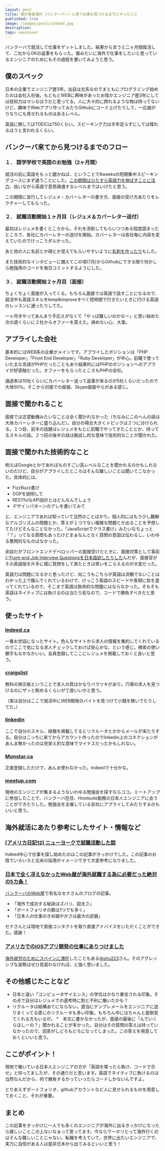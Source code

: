 ```yaml
---
layout: post
title: 僕が単身海外（バンクーバー）に来て仕事を見つけるまでにやったこと
published: true
image: /images/posts/indeed.jpg
description:
tags: vancouver
---
```


バンクーバで就活して仕事をゲットしました。結果から言うと二ヶ月間就活して、二社からOKの返事をもらった。僕みたいに海外で仕事をしたいと思っているエンジニアのためにもその過程を書いてみようと思う。

僕のスペック
-----
日本の企業でエンジニア歴3年。出自は文系なのでまともにプログラミング始めたのは会社入社後。もともとWEBに興味があったお陰かエンジニア歴3年にしては技術力はマシなほうだと思ってる。人に大々的に誇れるような物は持ってないけど、趣味でWebアプリ作ってみたりGithubにコード上げたりして、一応曲がりなりにも見せれるものはあるレベル。

英語に関してはTOEICは750くらい。スピーキング力は半年足らずにしては喋れるほうと言われるくらい。

バンクーバ来てから見つけるまでのフロー
-----

### １． 語学学校で英語のお勉強（2ヶ月間）

就活の前に英語をもっと磨かねば、ということで8weeksの短期集中スピーキングコースにまず通うことにした。[この期間はひたすら英語力を伸ばすことに注力](http://blog.toshimaru.net/graduate-from-langschool/)、拙いながら英語で意思疎通するレベルまではいけたと思う。

この期間に並行してレジュメ・カバーレターの書き方、面接の受け方あたりをレクチャーしてもらった。

### ２． 就職活動開始１ヶ月目（レジュメ＆カバーレター送付）

最初はレジュメを書くところから。それを添削してもらいつつある程度固まったところで、各社にカバーレターの送付を開始。カバーレターは各社毎に内容を変えていたのでけっこうダルかった。

あと他の人に名前とか顔とか覚えてもらいやすいように[名刺を作ったり](http://blog.toshimaru.net/business-card-in-Vancouver/)もした。

また技術的なインタビューに備えてこの頃(7月)からGithubにできる限り何かしら勉強用のコードを毎日コミットするようにした。

### ３． 就職活動開始２ヶ月目（面接）

ちょくちょく面接が入ってくる。もちろん面接では英語で話すことになるので、就活中も英語スキルをkeep&improveすべく短時間で行きたいときに行ける英語のレッスンに通ったりしてた。

一ヶ月半やってあんまり手応えがなくて「やっぱ難しいのかなー」と思い始めた次の週くらいに２社からオファーを貰えた。諦めない心、大事。

アプライした会社
-----
基本的にはWEB系の企業がメインです。アプライしたポジションは「PHP Developer」「Front End Developer」「Ruby Developer」が中心。前職で使っていた主な言語がPHPだったこともあり結果的にはPHPのポジションへのアプライが好感触だった。オファーをもらったところもPHPの会社。

通過率は10社くらいにカバーレター送って返事が来るのが5社くらいだったので大体50％。そこから対面での面接、Skype面接やらがある感じ。

面接で聞かれること
-----
面接では志望動機みたいなことは全く聞かれなかった（ちなみにこのへんの話は大体カバーレターに盛り込んだ）。自分の場合大きくトピックは２つに分けられる。１つ目、前半の話題はレジュメをもとに前職でやってきたこととか、持ってるスキルの話。２つ目の後半の話は腕試し的な意味で技術的なことが聞かれた。

面接で聞かれた技術的なこと
-----
例えばGoogleとかであればものすごい高レベルなことを聞かれるのかもしれないのだけど、自分がアプライしたところはそんな難しいことは聞いてこなかった。具体的には、

* FizzBuzz書け
* OOPを説明して
* RESTfulなAPI設計とはどんなんでしょう
* デザインパターンのアレを書いてみて

と、エンジニアであれば知っていて当然のことばかり。個人的にはもう少し難解なアルゴリズムの問題とか、答えが１つでない複雑な問題とか出ることを予想してたけどそんなことなかった。「JavaScriptでクラス書け」みたいなちょっと「？」ってなる質問もあったけどまぁなんとなく質問の意図は伝わるし、いわゆる悪問的なものはなかった。

余談だがフロントエンドデベロッパーの面接受けたときに、面接対策として事前に[Front-end Job Interview Questionsを日本語訳したりした](http://blog.toshimaru.net/Front-end-Developer-Interview-Questions-Japanese/)んだが、面接官がその英語版を片手に僕に質問をして来たときは笑いをこらえるのが大変だった。

英語力は問題になるかと思ったけど、向こうもこちらが英語は流暢でないことはわかった上で臨んでくれているわけで、けっこう英語のスピードや表現に気を遣ってくれているので、そこまで英語は致命的な問題にはならなかった。そもそも英語はネイティブには負けるのは当たり前なので、コードで勝負すべきだと思う。

使ったサイト
----

### [Indeed.ca](http://www.indeed.ca/)
一番お世話になったサイト。色んなサイトから求人の情報を集約してくれているのでここで気になる求人チェックしておけば安心かな、という感じ。検索の使い勝手もなかなかいい。会員登録してここにレジュメを掲載しておくと良いと思う。

### [craigslist](http://vancouver.en.craigslist.ca/)
無料の掲示板ということで求人の質はかなりバラツキがあり。穴場の求人を見つけるのにザッと眺めるくらいが丁度いいかと思う。

（実は自分はここで就活中にWEB開発のバイトを見つけて小銭を稼いでたりしてた。）

### [linkedin](http://www.linkedin.com/)
ここで自分のスキル、経験を掲載してるとリクルータとかからメールが来たりする。自分はこっちに来てからアカウント作ったのでlinkedin上のコネクションがあんま無かったのは見栄え的な意味でマイナスだったかもしれない。

### [Monstar.ca](http://www.monster.ca/)
正直登録しただけで、あんま使わなかった。Indeedで十分かな。

### [meetup.com](http://www.meetup.com/)
現地のエンジニアが集まるようないわゆる勉強会を探すならココ。ミートアップに参加したことで、バンクーバ在住、Hootsuite勤務の日本人エンジニアに会うことができたりした。勉強会を主催している会社にアプライしてみたりするのもいいと思う。

海外就活にあたり参考にしたサイト・情報など
----

### [[アメリカ日記12] ニューヨークで就職活動した話](http://taichino.com/daily-life/daily-life-in-america/4187)

Indeed中心で仕事を探し始めたのはこの記事がきっかけでした。この記事のお陰でいろいろと北米の採用がイメージできて大変参考になりました。

### [日本で全く冴えなかったWeb屋が海外就職する為に必要だった絶対の5カ条！](http://webya.opdsgn.com/abroad/wearewebyainvancouver/)

[バンクーバのWeb屋](http://webya.opdsgn.com/)で有名なセナさんのブログの記事。

* 「海外で成功する秘訣はズバリ、図太さ」
* 「ポートフォリオの数は1つでも多く」
* 「日本人の仕事のきめ細やかさは最大の武器」

セナさんとは現地で直接コンタクトを取り直接アドバイスをいただくことができた。感謝！

### [アメリカでのiOSアプリ開発の仕事にありつけました ](http://d.hatena.ne.jp/shu223/20130520/1369014230)

[海外就労のためにスペインに滞在](http://d.hatena.ne.jp/shu223/20130306/1362551633)したこともある[@shu223](https://twitter.com/shu223)さん。そのアグレッシブな姿勢はぜひ見習わなければ、と強く思いました。

その他感じたことなど
----
* 日本と違い「コンピュータサイエンス」の学位はかなり重宝される印象。その点で自分はレジュメでの選考時に割と不利に働いたかも？
* リクルータは結構あてにならない。適当にテンプレメールをエンジニアに送りまくってる感じのリクルータも多い印象。もちろん中にはちゃんと面倒見てくれる方もいるが。
*　本文に書かなかったが、面接の最後に「んでいくらほしーの？」聞かれることが多かった。自分はその質問の答えは持っていなかったので、回答がしどろもどろになってしまった。この答えを用意しておくといいと思う。

ここがポイント！
----
現地で働いている日本人エンジニアの方が「英語を喋ったら負け、コードで示せ」と仰ってましたが、その通りだと思います。英語でネイティブに負けるのは当然なんだから、何で勝負するかっていったらコードしかないんですよ。

とりあえずポートフォリオ、githubアカウントなど人に見せられるものを用意しておくこと、それが重要。

まとめ
----
この記事をきっかけに一人でも多くのエンジニアが海外に出るきっかけになったら嬉しいことこの上ないなぁって思ってます。今ならワーホリとって海外行くのはそんな難しいことじゃない。転職を考えていて、世界に出たいエンジニアで、実力に自信がある人は是非日本から出てみるといいと思う！
